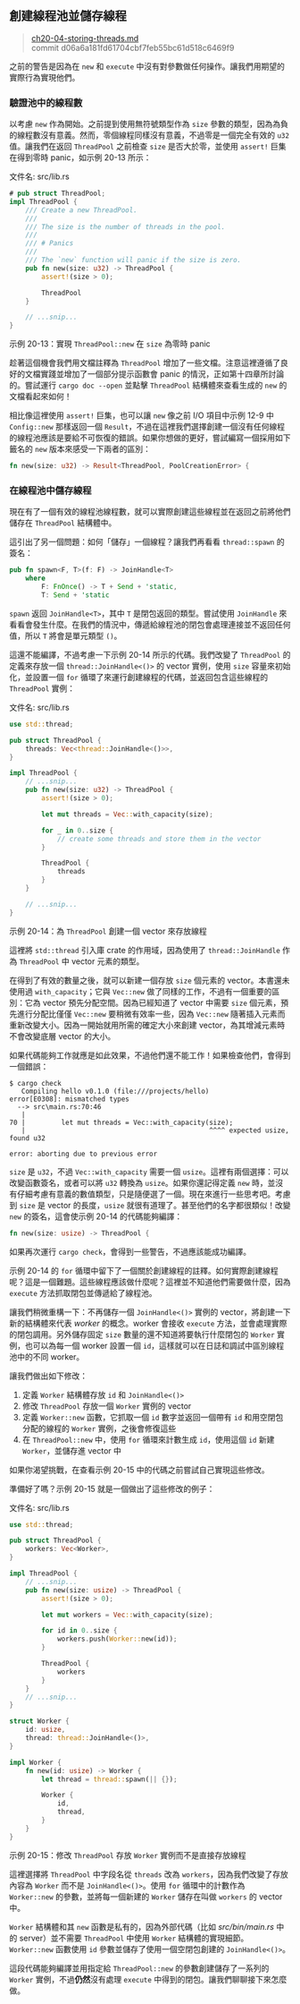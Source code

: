 ## 創建線程池並儲存線程

> [ch20-04-storing-threads.md](https://github.com/rust-lang/book/blob/master/second-edition/src/ch20-04-storing-threads.md)
> <br>
> commit d06a6a181fd61704cbf7feb55bc61d518c6469f9

之前的警告是因為在 `new` 和 `execute` 中沒有對參數做任何操作。讓我們用期望的實際行為實現他們。

### 驗證池中的線程數

以考慮 `new` 作為開始。之前提到使用無符號類型作為 `size` 參數的類型，因為為負的線程數沒有意義。然而，零個線程同樣沒有意義，不過零是一個完全有效的 `u32` 值。讓我們在返回 `ThreadPool` 之前檢查 `size`  是否大於零，並使用 `assert!` 巨集在得到零時 panic，如示例 20-13 所示：

<span class="filename">文件名: src/lib.rs</span>

```rust
# pub struct ThreadPool;
impl ThreadPool {
    /// Create a new ThreadPool.
    ///
    /// The size is the number of threads in the pool.
    ///
    /// # Panics
    ///
    /// The `new` function will panic if the size is zero.
    pub fn new(size: u32) -> ThreadPool {
        assert!(size > 0);

        ThreadPool
    }

    // ...snip...
}
```

<span class="caption">示例 20-13：實現 `ThreadPool::new` 在 `size` 為零時 panic</span>

趁著這個機會我們用文檔註釋為 `ThreadPool` 增加了一些文檔。注意這裡遵循了良好的文檔實踐並增加了一個部分提示函數會 panic 的情況，正如第十四章所討論的。嘗試運行 `cargo doc --open` 並點擊 `ThreadPool` 結構體來查看生成的 `new` 的文檔看起來如何！

相比像這裡使用 `assert!` 巨集，也可以讓 `new` 像之前 I/O 項目中示例 12-9 中 `Config::new` 那樣返回一個 `Result`，不過在這裡我們選擇創建一個沒有任何線程的線程池應該是要給不可恢復的錯誤。如果你想做的更好，嘗試編寫一個採用如下籤名的 `new` 版本來感受一下兩者的區別：

```rust
fn new(size: u32) -> Result<ThreadPool, PoolCreationError> {
```

### 在線程池中儲存線程

現在有了一個有效的線程池線程數，就可以實際創建這些線程並在返回之前將他們儲存在 `ThreadPool` 結構體中。

這引出了另一個問題：如何「儲存」一個線程？讓我們再看看 `thread::spawn` 的簽名：

```rust
pub fn spawn<F, T>(f: F) -> JoinHandle<T>
    where
        F: FnOnce() -> T + Send + 'static,
        T: Send + 'static
```

`spawn` 返回 `JoinHandle<T>`，其中 `T` 是閉包返回的類型。嘗試使用 `JoinHandle` 來看看會發生什麼。在我們的情況中，傳遞給線程池的閉包會處理連接並不返回任何值，所以 `T` 將會是單元類型 `()`。

這還不能編譯，不過考慮一下示例 20-14 所示的代碼。我們改變了 `ThreadPool` 的定義來存放一個 `thread::JoinHandle<()>` 的 vector 實例，使用 `size` 容量來初始化，並設置一個 `for` 循環了來運行創建線程的代碼，並返回包含這些線程的 `ThreadPool` 實例：


<span class="filename">文件名: src/lib.rs</span>

```rust
use std::thread;

pub struct ThreadPool {
    threads: Vec<thread::JoinHandle<()>>,
}

impl ThreadPool {
    // ...snip...
    pub fn new(size: u32) -> ThreadPool {
        assert!(size > 0);

        let mut threads = Vec::with_capacity(size);

        for _ in 0..size {
            // create some threads and store them in the vector
        }

        ThreadPool {
            threads
        }
    }

    // ...snip...
}
```

<span class="caption">示例 20-14：為 `ThreadPool` 創建一個 vector 來存放線程</span>

這裡將 `std::thread` 引入庫 crate 的作用域，因為使用了 `thread::JoinHandle` 作為 `ThreadPool` 中 vector 元素的類型。

在得到了有效的數量之後，就可以新建一個存放 `size` 個元素的 vector。本書還未使用過 `with_capacity`；它與 `Vec::new` 做了同樣的工作，不過有一個重要的區別：它為 vector 預先分配空間。因為已經知道了 vector 中需要 `size` 個元素，預先進行分配比僅僅 `Vec::new` 要稍微有效率一些，因為 `Vec::new` 隨著插入元素而重新改變大小。因為一開始就用所需的確定大小來創建 vector，為其增減元素時不會改變底層 vector 的大小。

如果代碼能夠工作就應是如此效果，不過他們還不能工作！如果檢查他們，會得到一個錯誤：

```
$ cargo check
   Compiling hello v0.1.0 (file:///projects/hello)
error[E0308]: mismatched types
  --> src\main.rs:70:46
   |
70 |         let mut threads = Vec::with_capacity(size);
   |                                              ^^^^ expected usize, found u32

error: aborting due to previous error
```

`size` 是 `u32`，不過 `Vec::with_capacity` 需要一個 `usize`。這裡有兩個選擇：可以改變函數簽名，或者可以將 `u32` 轉換為 `usize`。如果你還記得定義 `new` 時，並沒有仔細考慮有意義的數值類型，只是隨便選了一個。現在來進行一些思考吧。考慮到 `size` 是 vector 的長度，`usize` 就很有道理了。甚至他們的名字都很類似！改變 `new` 的簽名，這會使示例 20-14 的代碼能夠編譯：

```rust
fn new(size: usize) -> ThreadPool {
```

如果再次運行 `cargo check`，會得到一些警告，不過應該能成功編譯。

示例 20-14 的 `for` 循環中留下了一個關於創建線程的註釋。如何實際創建線程呢？這是一個難題。這些線程應該做什麼呢？這裡並不知道他們需要做什麼，因為 `execute` 方法抓取閉包並傳遞給了線程池。

讓我們稍微重構一下：不再儲存一個 `JoinHandle<()>` 實例的 vector，將創建一下新的結構體來代表 *worker* 的概念。worker 會接收 `execute` 方法，並會處理實際的閉包調用。另外儲存固定 `size` 數量的還不知道將要執行什麼閉包的 `Worker` 實例，也可以為每一個 worker 設置一個 `id`，這樣就可以在日誌和調試中區別線程池中的不同 worker。

讓我們做出如下修改：

1. 定義 `Worker` 結構體存放 `id` 和 `JoinHandle<()>`
2. 修改 `ThreadPool` 存放一個 `Worker` 實例的 vector
3. 定義 `Worker::new` 函數，它抓取一個 `id` 數字並返回一個帶有 `id` 和用空閉包分配的線程的 `Worker` 實例，之後會修復這些
4. 在 `ThreadPool::new` 中，使用 `for` 循環來計數生成 `id`，使用這個 `id` 新建 `Worker`，並儲存進 vector 中

如果你渴望挑戰，在查看示例 20-15 中的代碼之前嘗試自己實現這些修改。

準備好了嗎？示例 20-15 就是一個做出了這些修改的例子：

<span class="filename">文件名: src/lib.rs</span>

```rust
use std::thread;

pub struct ThreadPool {
    workers: Vec<Worker>,
}

impl ThreadPool {
    // ...snip...
    pub fn new(size: usize) -> ThreadPool {
        assert!(size > 0);

        let mut workers = Vec::with_capacity(size);

        for id in 0..size {
            workers.push(Worker::new(id));
        }

        ThreadPool {
            workers
        }
    }
    // ...snip...
}

struct Worker {
    id: usize,
    thread: thread::JoinHandle<()>,
}

impl Worker {
    fn new(id: usize) -> Worker {
        let thread = thread::spawn(|| {});

        Worker {
            id,
            thread,
        }
    }
}
```

<span class="caption">示例 20-15：修改 `ThreadPool` 存放 `Worker` 實例而不是直接存放線程</span>

這裡選擇將 `ThreadPool` 中字段名從 `threads` 改為 `workers`，因為我們改變了存放內容為 `Worker` 而不是 `JoinHandle<()>`。使用 `for` 循環中的計數作為 `Worker::new` 的參數，並將每一個新建的 `Worker` 儲存在叫做 `workers` 的 vector 中。

`Worker` 結構體和其 `new` 函數是私有的，因為外部代碼（比如 *src/bin/main.rs* 中的 server）並不需要 `ThreadPool` 中使用 `Worker` 結構體的實現細節。`Worker::new` 函數使用 `id` 參數並儲存了使用一個空閉包創建的 `JoinHandle<()>`。

這段代碼能夠編譯並用指定給 `ThreadPool::new` 的參數創建儲存了一系列的 `Worker` 實例，不過**仍然**沒有處理 `execute` 中得到的閉包。讓我們聊聊接下來怎麼做。